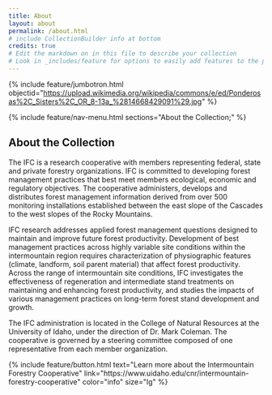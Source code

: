 ```yaml
---
title: About
layout: about
permalink: /about.html
# include CollectionBuilder info at bottom
credits: true
# Edit the markdown on in this file to describe your collection
# Look in _includes/feature for options to easily add features to the page
---
```


{% include feature/jumbotron.html objectid="https://upload.wikimedia.org/wikipedia/commons/e/ed/Ponderosas%2C_Sisters%2C_OR_8-13a_%2814668429091%29.jpg" %} 

{% include feature/nav-menu.html sections="About the Collection;" %} 

## About the Collection

The IFC is a research cooperative with members representing federal, state and private forestry organizations. IFC is committed to developing forest management practices that best meet members ecological, economic and regulatory objectives. The cooperative administers, develops and distributes forest management information derived from over 500 monitoring installations established between the east slope of the Cascades to the west slopes of the Rocky Mountains.

IFC research addresses applied forest management questions designed to maintain and improve future forest productivity. Development of best management practices across highly variable site conditions within the intermountain region requires characterization of physiographic features (climate, landform, soil parent material) that affect forest productivity. Across the range of intermountain site conditions, IFC investigates the effectiveness of regeneration and intermediate stand treatments on maintaining and enhancing forest productivity, and studies the impacts of various management practices on long-term forest stand development and growth.

The IFC administration is located in the College of Natural Resources at the University of Idaho, under the direction of Dr. Mark Coleman. The cooperative is governed by a steering committee composed of one representative from each member organization.

<div class="text-center" markdown="1">
{% include feature/button.html text="Learn more about the Intermountain Forestry Cooperative" link="https://www.uidaho.edu/cnr/intermountain-forestry-cooperative" color="info" size="lg" %}
</div>
